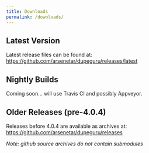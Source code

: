 ```yaml
---
title: Downloads
permalink: /downloads/
---
```


## Latest Version
Latest release files can be found at: <https://github.com/arsenetar/dupeguru/releases/latest>

## Nightly Builds
Coming soon... will use Travis CI and possibly Appveyor.

## Older Releases (pre-4.0.4)
Releases before 4.0.4 are available as archives at:
<https://github.com/arsenetar/dupeguru/releases>

*Note: github source archives do not contain submodules*
